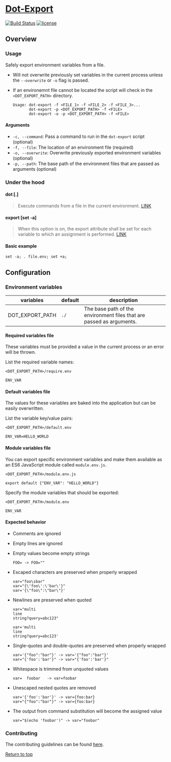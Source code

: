 # [Dot-Export](dot-export)

[![Build Status](https://travis-ci.org/abbotto/dot-env.svg?branch=master)](https://travis-ci.org/abbotto/dot-env)
[![license](https://img.shields.io/github/license/mashape/apistatus.svg)](LICENSE)

## Overview

### Usage

Safely export environment variables from a file.
  - Will not overwrite previously set variables in the current process unless the `--overwrite` or `-o` flag is passed.
  - If an environemnt file cannot be located the script will check in the `<DOT_EXPORT_PATH>` directory.

        Usage: dot-export -f <FILE_1> -f <FILE_2> -f <FILE_3>...
               dot-export -p <DOT_EXPORT_PATH> -f <FILE>
               dot-export -o -p <DOT_EXPORT_PATH> -f <FILE>

#### Arguments

- `-c, --command`: Pass a command to run in the `dot-export` script (optional)
- `-f, --file`: The location of an environment file (required)
- `-o, --overwrite`: Overwrite previously exported environment variables (optional)
- `-p, --path`: The base path of the environment files that are passed as arguments (optional)

### Under the hood

#### dot [.]

> Execute commands from a file in the current environment. [LINK](https://pubs.opengroup.org/onlinepubs/007904975/utilities/dot.html)

#### export [set -a]

> When this option is on, the export attribute shall be set for each variable to which an assignment is performed. [LINK](https://pubs.opengroup.org/onlinepubs/009695399/utilities/set.html)

#### Basic example

    set -a; . file.env; set +a;

## Configuration

### Environment variables

| variables       | default | description                                                          |
|-----------------|---------|----------------------------------------------------------------------|
| DOT_EXPORT_PATH |  `./`   | The base path of the environment files that are passed as arguments. |

#### Required variables file

These variables must be provided a value in the current process or an error will be thrown.

List the required variable names:

`<DOT_EXPORT_PATH>/require.env`

    ENV_VAR

#### Default variables file

The values for these variables are baked into the application but can be easily overwritten.

List the variable key/value pairs:

`<DOT_EXPORT_PATH>/default.env`

    ENV_VAR=HELLO_WORLD

#### Module variables file

You can export specific environment variables and make them available as an ES6 JavaScript module called `module.env.js`.

`<DOT_EXPORT_PATH>/module.env.js`

    export default {"ENV_VAR": "HELLO_WORLD"}

Specify the module variables that should be exported:

`<DOT_EXPORT_PATH>/module.env`

    ENV_VAR

#### Expected behavior

- Comments are ignored
- Empty lines are ignored

- Empty values become empty strings

      FOO= -> FOO=""

- Escaped characters are preserved when properly wrapped

      var="foo\sbar"
      var="{\'foo\':\'bar\'}"
      var='{\"foo\":\"bar\"}'

- Newlines are preserved when quoted

      var="multi
      line
      string?query=abc123"

      var='multi
      line
      string?query=abc123'

- Single-quotes and double-quotes are preserved when properly wrapped

      var='{"foo":"bar"}' -> var='{"foo":"bar"}'
      var="{'foo':'bar'}" -> var="{'foo':'bar'}"

- Whitespace is trimmed from unquoted values
      
      var=  foobar   -> var=foobar

- Unescaped nested quotes are removed
      
      var='{'foo':'bar'}' -> var={foo:bar}
      var="{"foo":"bar"}" -> var={foo:bar}

- The output from command substitution will become the assigned value

      var="$(echo 'foobar')" -> var="foobar"

### Contributing

The contributing guidelines can be found [here](https://github.com/abbotto/contrib/blob/master/CONTRIBUTING.md).

[Return to top](#dot-export)
